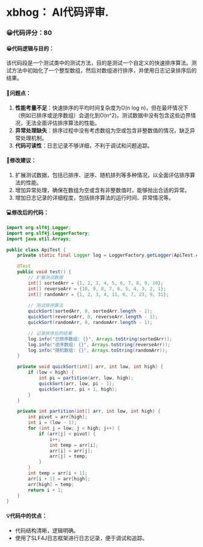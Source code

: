 # xbhog： AI代码评审.
### 😀代码评分：80
#### 😀代码逻辑与目的：
该代码段是一个测试类中的测试方法，目的是测试一个自定义的快速排序算法。测试方法中初始化了一个整型数组，然后对数组进行排序，并使用日志记录排序后的结果。

#### 🤔问题点：
1. **性能考量不足**：快速排序的平均时间复杂度为O(n log n)，但在最坏情况下（例如已排序或逆序数组）会退化到O(n^2)。测试数据中没有包含这些边界情况，无法全面评估排序算法的性能。
2. **异常处理缺失**：排序过程中没有考虑数组为空或包含非整数值的情况，缺乏异常处理机制。
3. **代码可读性**：日志记录不够详细，不利于调试和问题追踪。

#### 🎯修改建议：
1. 扩展测试数据，包括已排序、逆序、随机排列等多种情况，以全面评估排序算法的性能。
2. 增加异常处理，确保在数组为空或含有非整数值时，能够抛出合适的异常。
3. 增加日志记录的详细程度，包括排序算法的运行时间、异常情况等。

#### 💻修改后的代码：
```java
import org.slf4j.Logger;
import org.slf4j.LoggerFactory;
import java.util.Arrays;

public class ApiTest {
    private static final Logger log = LoggerFactory.getLogger(ApiTest.class);

    @Test
    public void test() {
        // 扩展测试数据
        int[] sortedArr = {1, 2, 3, 4, 5, 6, 7, 8, 9, 10};
        int[] reverseArr = {10, 9, 8, 7, 6, 5, 4, 3, 2, 1};
        int[] randomArr = {1, 2, 3, 4, 11, 6, 7, 23, 9, 31};
        
        // 测试排序算法
        quickSort(sortedArr, 0, sortedArr.length - 1);
        quickSort(reverseArr, 0, reverseArr.length - 1);
        quickSort(randomArr, 0, randomArr.length - 1);

        // 记录排序后的结果
        log.info("已排序数组: {}", Arrays.toString(sortedArr));
        log.info("逆序数组: {}", Arrays.toString(reverseArr));
        log.info("随机数组: {}", Arrays.toString(randomArr));
    }

    private void quickSort(int[] arr, int low, int high) {
        if (low < high) {
            int pi = partition(arr, low, high);
            quickSort(arr, low, pi - 1);
            quickSort(arr, pi + 1, high);
        }
    }

    private int partition(int[] arr, int low, int high) {
        int pivot = arr[high];
        int i = (low - 1);
        for (int j = low; j < high; j++) {
            if (arr[j] < pivot) {
                i++;
                int temp = arr[i];
                arr[i] = arr[j];
                arr[j] = temp;
            }
        }
        int temp = arr[i + 1];
        arr[i + 1] = arr[high];
        arr[high] = temp;
        return i + 1;
    }
}
```

#### 💡代码中的优点：
- 代码结构清晰，逻辑明确。
- 使用了SLF4J日志框架进行日志记录，便于调试和追踪。